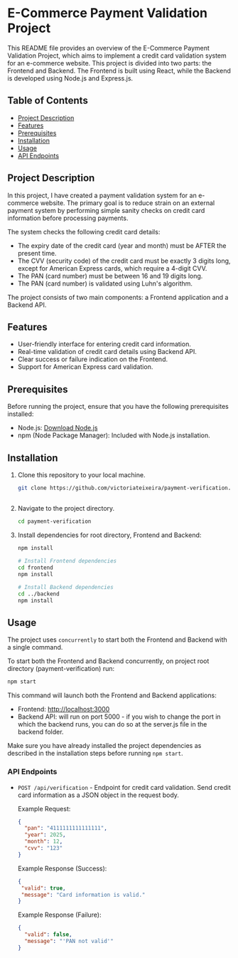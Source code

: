 # E-Commerce Payment Validation Project

This README file provides an overview of the E-Commerce Payment Validation Project, which aims to implement a credit card validation system for an e-commerce website. This project is divided into two parts: the Frontend and Backend. The Frontend is built using React, while the Backend is developed using Node.js and Express.js.

## Table of Contents

- [Project Description](#project-description)
- [Features](#features)
- [Prerequisites](#prerequisites)
- [Installation](#installation)
- [Usage](#usage)
- [API Endpoints](#api-endpoints)

## Project Description

In this project, I have created a payment validation system for an e-commerce website. The primary goal is to reduce strain on an external payment system by performing simple sanity checks on credit card information before processing payments.

The system checks the following credit card details:

- The expiry date of the credit card (year and month) must be AFTER the present time.
- The CVV (security code) of the credit card must be exactly 3 digits long, except for American Express cards, which require a 4-digit CVV.
- The PAN (card number) must be between 16 and 19 digits long.
- The PAN (card number) is validated using Luhn's algorithm.

The project consists of two main components: a Frontend application and a Backend API.

## Features

- User-friendly interface for entering credit card information.
- Real-time validation of credit card details using Backend API.
- Clear success or failure indication on the Frontend.
- Support for American Express card validation.

## Prerequisites

Before running the project, ensure that you have the following prerequisites installed:

- Node.js: [Download Node.js](https://nodejs.org/)
- npm (Node Package Manager): Included with Node.js installation.

## Installation

1. Clone this repository to your local machine.

   ```bash
   git clone https://github.com/victoriateixeira/payment-verification.git
             
   ```

2. Navigate to the project directory.

   ```bash
   cd payment-verification
   ```

3. Install dependencies for root directory, Frontend and Backend:

   ```bash
   npm install
  
   # Install Frontend dependencies
   cd frontend
   npm install

   # Install Backend dependencies
   cd ../backend
   npm install
   ```

## Usage

The project uses `concurrently` to start both the Frontend and Backend with a single command.

To start both the Frontend and Backend concurrently,  on project root directory (payment-verification) run:

```bash
npm start
```

This command will launch both the Frontend and Backend applications:

- Frontend: [http://localhost:3000](http://localhost:3000)
- Backend API: will run on port 5000 - if you wish to change the port in which the backend runs, you can do so at the server.js file in the backend folder.

Make sure you have already installed the project dependencies as described in the installation steps before running `npm start`.

### API Endpoints

- `POST /api/verification` - Endpoint for credit card validation. Send credit card information as a JSON object in the request body.

   Example Request:

   ```json
   {
     "pan": "4111111111111111",
     "year": 2025,
     "month": 12,
     "cvv": "123"
   }
   ```

   Example Response (Success):

   ```json
   {
    "valid": true,
    "message": "Card information is valid."
   }
   ```

   Example Response (Failure):

   ```json
   {
     "valid": false,
     "message": "'PAN not valid'"
   }
   ```
